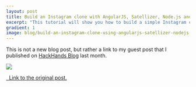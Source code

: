 ```yaml
---
layout: post
title: Build an Instagram clone with AngularJS, Satellizer, Node.js and MongoDB
excerpt: "This tutorial will show you how to build a simple Instagram clone using Satellizer for user authentication."
gradient: 1
image: blog/build-an-instagram-clone-using-angularjs-satellizer-nodejs-and-mongodb-cover.jpeg
---
```


This is not a new blog post, but rather a link to my guest post that I published on [HackHands Blog](https://hackhands.com/building-instagram-clone-angularjs-satellizer-nodejs-mongodb/)
last month.

![](https://hackhands.com/wp-content/uploads/2014/11/hackhands-cover4.png)

[<span class="fa fa-link"></span>&nbsp; Link to the original post.](https://hackhands.com/building-instagram-clone-angularjs-satellizer-nodejs-mongodb/)
